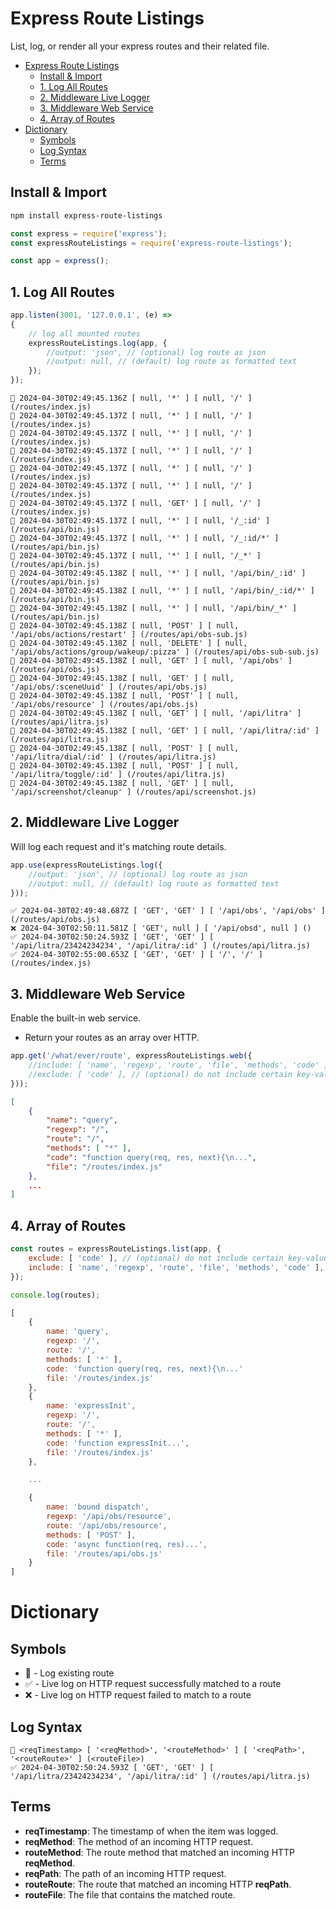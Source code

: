 
# Express Route Listings

List, log, or render all your express routes and their related file.

- [Express Route Listings](#express-route-listings)
	- [Install \& Import](#install--import)
	- [1. Log All Routes](#1-log-all-routes)
	- [2. Middleware Live Logger](#2-middleware-live-logger)
	- [3. Middleware Web Service](#3-middleware-web-service)
	- [4. Array of Routes](#4-array-of-routes)
- [Dictionary](#dictionary)
	- [Symbols](#symbols)
	- [Log Syntax](#log-syntax)
	- [Terms](#terms)

## Install & Import

```bash
npm install express-route-listings
```

```js
const express = require('express');
const expressRouteListings = require('express-route-listings');

const app = express();
```

## 1. Log All Routes

```js
app.listen(3001, '127.0.0.1', (e) =>
{
	// log all mounted routes
	expressRouteListings.log(app, {
		//output: 'json', // (optional) log route as json
		//output: null, // (default) log route as formatted text
	});
});
```

```log
🚥 2024-04-30T02:49:45.136Z [ null, '*' ] [ null, '/' ] (/routes/index.js)
🚥 2024-04-30T02:49:45.137Z [ null, '*' ] [ null, '/' ] (/routes/index.js)
🚥 2024-04-30T02:49:45.137Z [ null, '*' ] [ null, '/' ] (/routes/index.js)
🚥 2024-04-30T02:49:45.137Z [ null, '*' ] [ null, '/' ] (/routes/index.js)
🚥 2024-04-30T02:49:45.137Z [ null, '*' ] [ null, '/' ] (/routes/index.js)
🚥 2024-04-30T02:49:45.137Z [ null, '*' ] [ null, '/' ] (/routes/index.js)
🚥 2024-04-30T02:49:45.137Z [ null, 'GET' ] [ null, '/' ] (/routes/index.js)
🚥 2024-04-30T02:49:45.137Z [ null, '*' ] [ null, '/_:id' ] (/routes/api/bin.js)
🚥 2024-04-30T02:49:45.137Z [ null, '*' ] [ null, '/_:id/*' ] (/routes/api/bin.js)
🚥 2024-04-30T02:49:45.137Z [ null, '*' ] [ null, '/_*' ] (/routes/api/bin.js)
🚥 2024-04-30T02:49:45.138Z [ null, '*' ] [ null, '/api/bin/_:id' ] (/routes/api/bin.js)
🚥 2024-04-30T02:49:45.138Z [ null, '*' ] [ null, '/api/bin/_:id/*' ] (/routes/api/bin.js)
🚥 2024-04-30T02:49:45.138Z [ null, '*' ] [ null, '/api/bin/_*' ] (/routes/api/bin.js)
🚥 2024-04-30T02:49:45.138Z [ null, 'POST' ] [ null, '/api/obs/actions/restart' ] (/routes/api/obs-sub.js)
🚥 2024-04-30T02:49:45.138Z [ null, 'DELETE' ] [ null, '/api/obs/actions/group/wakeup/:pizza' ] (/routes/api/obs-sub-sub.js)
🚥 2024-04-30T02:49:45.138Z [ null, 'GET' ] [ null, '/api/obs' ] (/routes/api/obs.js)
🚥 2024-04-30T02:49:45.138Z [ null, 'GET' ] [ null, '/api/obs/:sceneUuid' ] (/routes/api/obs.js)
🚥 2024-04-30T02:49:45.138Z [ null, 'POST' ] [ null, '/api/obs/resource' ] (/routes/api/obs.js)
🚥 2024-04-30T02:49:45.138Z [ null, 'GET' ] [ null, '/api/litra' ] (/routes/api/litra.js)
🚥 2024-04-30T02:49:45.138Z [ null, 'GET' ] [ null, '/api/litra/:id' ] (/routes/api/litra.js)
🚥 2024-04-30T02:49:45.138Z [ null, 'POST' ] [ null, '/api/litra/dial/:id' ] (/routes/api/litra.js)
🚥 2024-04-30T02:49:45.138Z [ null, 'POST' ] [ null, '/api/litra/toggle/:id' ] (/routes/api/litra.js)
🚥 2024-04-30T02:49:45.138Z [ null, 'GET' ] [ null, '/api/screenshot/cleanup' ] (/routes/api/screenshot.js)
```

## 2. Middleware Live Logger
Will log each request and it's matching route details.

```js
app.use(expressRouteListings.log({
	//output: 'json', // (optional) log route as json
	//output: null, // (default) log route as formatted text
}));
```

```log
✅ 2024-04-30T02:49:48.687Z [ 'GET', 'GET' ] [ '/api/obs', '/api/obs' ] (/routes/api/obs.js)
❌ 2024-04-30T02:50:11.581Z [ 'GET', null ] [ '/api/obsd', null ] ()
✅ 2024-04-30T02:50:24.593Z [ 'GET', 'GET' ] [ '/api/litra/23424234234', '/api/litra/:id' ] (/routes/api/litra.js)
✅ 2024-04-30T02:55:00.653Z [ 'GET', 'GET' ] [ '/', '/' ] (/routes/index.js)
```

## 3. Middleware Web Service
Enable the built-in web service.

- Return your routes as an array over HTTP.

```js
app.get('/what/ever/route', expressRouteListings.web({
	//include: [ 'name', 'regexp', 'route', 'file', 'methods', 'code' ], // (default) include only certain key-value pairs
	//exclude: [ 'code' ], // (optional) do not include certain key-value pairs
}));
```

```json
[
	{
		"name": "query",
		"regexp": "/",
		"route": "/",
		"methods": [ "*" ],
		"code": "function query(req, res, next){\n...",
		"file": "/routes/index.js"
	},
	...
]
```

## 4. Array of Routes

```js
const routes = expressRouteListings.list(app, {
	exclude: [ 'code' ], // (optional) do not include certain key-value pairs
	include: [ 'name', 'regexp', 'route', 'file', 'methods', 'code' ], // (optional) include only certain key-value pairs
});

console.log(routes);
```

```js
[
	{
		name: 'query',
		regexp: '/',
		route: '/',
		methods: [ '*' ],
		code: 'function query(req, res, next){\n...'
		file: '/routes/index.js'
	},
	{
		name: 'expressInit',
		regexp: '/',
		route: '/',
		methods: [ '*' ],
		code: 'function expressInit...',
		file: '/routes/index.js'
	},

	...

	{
		name: 'bound dispatch',
		regexp: '/api/obs/resource',
		route: '/api/obs/resource',
		methods: [ 'POST' ],
		code: 'async function(req, res)...',
		file: '/routes/api/obs.js'
	}
]
```

# Dictionary

## Symbols

- 🚥 - Log existing route
- ✅ - Live log on HTTP request successfully matched to a route
- ❌ - Live log on HTTP request failed to match to a route

## Log Syntax

```
🚥 <reqTimestamp> [ '<reqMethod>', '<routeMethod>' ] [ '<reqPath>', '<routeRoute>' ] (<routeFile>)
✅ 2024-04-30T02:50:24.593Z [ 'GET', 'GET' ] [ '/api/litra/23424234234', '/api/litra/:id' ] (/routes/api/litra.js)
```

## Terms
- **reqTimestamp**: The timestamp of when the item was logged.
- **reqMethod**: The method of an incoming HTTP request.
- **routeMethod**: The route method that matched an incoming HTTP **reqMethod**.
- **reqPath**: The path of an incoming HTTP request.
- **routeRoute**: The route that matched an incoming HTTP **reqPath**.
- **routeFile**: The file that contains the matched route.
